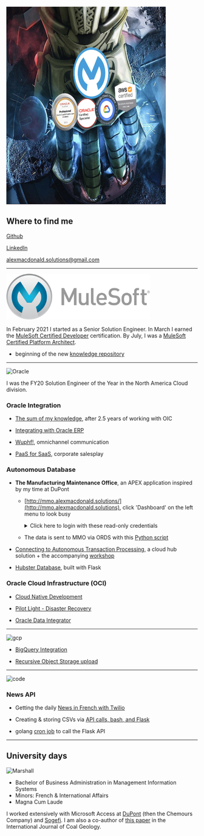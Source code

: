<p align="left">
  <img src="https://raw.githubusercontent.com/GaryHostt/alexmacdonald.solutions/main/use2.png?raw=true" width = 420 height = 520 alt="Mule"/>
</p>

## Where to find me

[Github](https://github.com/GaryHostt)

[LinkedIn](https://www.linkedin.com/in/robertamacdonald94/)

<alexmacdonald.solutions@gmail.com>

____________________________________________________________________________________________________________

<p align="left">
  <img src="
https://raw.githubusercontent.com/GaryHostt/alexmacdonald.solutions/main/new_mulesoft_logo_r.png?raw=true" witdh = 205 height = 120 alt="MuleSoft"/>
</p>

In February 2021 I started as a Senior Solution Engineer. In March I earned the [MuleSoft Certified Developer](https://objectstorage.us-ashburn-1.oraclecloud.com/n/robertmacdonald/b/PublicFacing/o/MCD.pdf) certification. By July, I was a [MuleSoft Certified Platform Architect](https://objectstorage.us-ashburn-1.oraclecloud.com/n/robertmacdonald/b/PublicFacing/o/mcpa.pdf).

- beginning of the new [knowledge repository](https://mulesoft.alexmacdonald.solutions)

____________________________________________________________________________________________________________


<p align="left">
  <img src="http://logos-download.com/wp-content/uploads/2016/03/Oracle_logo_logotype_wordmark.png" witdh = 140 height = 70 alt="Oracle"/>
</p>

I was the FY20 Solution Engineer of the Year in the North America Cloud division.

### Oracle Integration
  
  - [The sum of my knowledge](https://oic.alexmacdonald.solutions), after 2.5 years of working with OIC

  - [Integrating with Oracle ERP](https://medium.com/@alexmacdon94/laying-the-foundation-of-success-with-oracle-integration-erp-to-disparate-systems-dabad63abf7e)
  
  - [Wuphf!](https://www.youtube.com/watch?v=GT6uWYqJq6E), omnichannel communication
  
  - [PaaS for SaaS](https://www.youtube.com/watch?v=zZk6SI7FADY), corporate salesplay
  
### Autonomous Database
  
  - **The Manufacturing Maintenance Office**, an APEX application inspired by my time at DuPont
      
      - [http://mmo.alexmacdonald.solutions/](http://mmo.alexmacdonald.solutions), click 'Dashboard' on the left menu to look busy
      
           <details> <summary>Click here to login with these read-only credentials</summary> username: guest / password: TheDog8MyHomework77! </details>
      
      - The data is sent to MMO via ORDS with this [Python script](https://garyhostt.github.io/sampeIoTData/)
  
  - [Connecting to Autonomous Transaction Processing](https://www.youtube.com/watch?v=-9nP2LaeOok), a cloud hub solution + the accompanying [workshop](https://garyhostt.github.io/ATPworkshop/)
      
  - [Hubster Database](https://github.com/GaryHostt/HubsterDatabase), built with Flask
  
### Oracle Cloud Infrastructure (OCI)

  - [Cloud Native Development](https://garyhostt.github.io/OCI_DevOps/)

  - [Pilot Light - Disaster Recovery](https://apexapps.oracle.com/pls/apex/dbpm/r/livelabs/view-workshop?wid=724)

  - [Oracle Data Integrator](https://garyhostt.github.io/Oracle_Data_Integrator/)
  
________________________________________________________________________________________________________________

<p align="left">
  <img src="https://i0.wp.com/www.pointstar.com.my/wp-content/uploads/2015/11/Header_Logo_GCP_transparent.png?ssl=1" witdh = 240 height = 90 alt="gcp"/>
</p>

- [BigQuery Integration](https://garyhostt.github.io/BigQueryIntegration/)

- [Recursive Object Storage upload](https://github.com/GaryHostt/RecursiveObjectStorageUpload)

________________________________________________________________________________________________________________

<p align="left">
  <img src="https://cdn-images-1.medium.com/max/1600/1*wU6oJH7v7wkGRrhwA9XRVA.jpeg" witdh = 600 height = 210 alt="code"/>
</p>

### News API

- Getting the daily [News in French with Twilio](https://github.com/GaryHostt/DailyNewsText)

- Creating & storing CSVs via [API calls, bash, and Flask](https://github.com/GaryHostt/OCI_Native_NewsApp)

- golang [cron job](https://github.com/GaryHostt/GoChronCall) to call the Flask API

________________________________________________________________________________________________________________

## University days

<p align="left">
  <img src="https://cdn.freebiesupply.com/logos/large/2x/marshall-university-logo-png-transparent.png" witdh = 240 height = 240 alt="Marshall"/>
</p>

- Bachelor of Business Administration in Management Information Systems
- Minors: French & International Affairs
- Magna Cum Laude

I worked extensively with Microsoft Access at [DuPont](https://en.wikipedia.org/wiki/Dark_Waters_%282019_film%29) (then the Chemours Company) and [Sogefi](https://www.sogefigroup.com/en/index.html). I am also a co-author of [this paper](https://www.sciencedirect.com/science/article/abs/pii/S0166516216301033) in the International Journal of Coal Geology.
